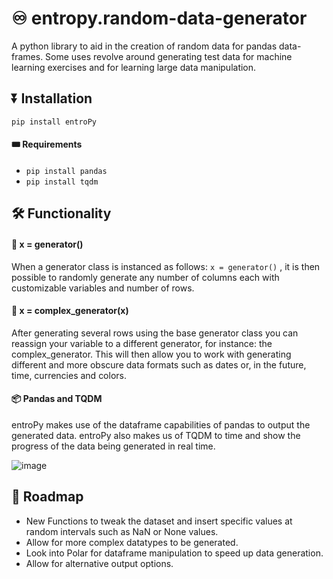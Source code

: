 # ♾️ entropy.random-data-generator
A python library to aid in the creation of random data for pandas data-frames. Some uses revolve around generating test data for machine learning exercises and for learning large data manipulation.
## ⏬ Installation
``` pip install entroPy ```
#### 🎟 Requirements
- ``` pip install pandas ```
- ``` pip install tqdm ```
## 🛠️ Functionality
#### 🤖 x = generator()
When a generator class is instanced as follows: 
``` x = generator() ``` , it is then possible to randomly generate any number of columns each with customizable variables and number of rows.
#### 🚀 x = complex_generator(x)
After generating several rows using the base generator class you can reassign your variable to a different generator, for instance: the complex_generator. This will then allow you to work with generating different and more obscure data formats such as dates or, in the future, time, currencies and colors. 

#### 📦 Pandas and TQDM
entroPy makes use of the dataframe capabilities of pandas to output the generated data. entroPy also makes us of TQDM to time and show the progress of the data being generated in real time.

![image](https://user-images.githubusercontent.com/99112649/210074779-f8ac5e1c-4435-48ba-999b-305cae6488b8.png)
## 🚗 Roadmap
- New Functions to tweak the dataset and insert specific values at random intervals such as NaN or None values.
- Allow for more complex datatypes to be generated. 
- Look into Polar for dataframe manipulation to speed up data generation.
- Allow for alternative output options. 
